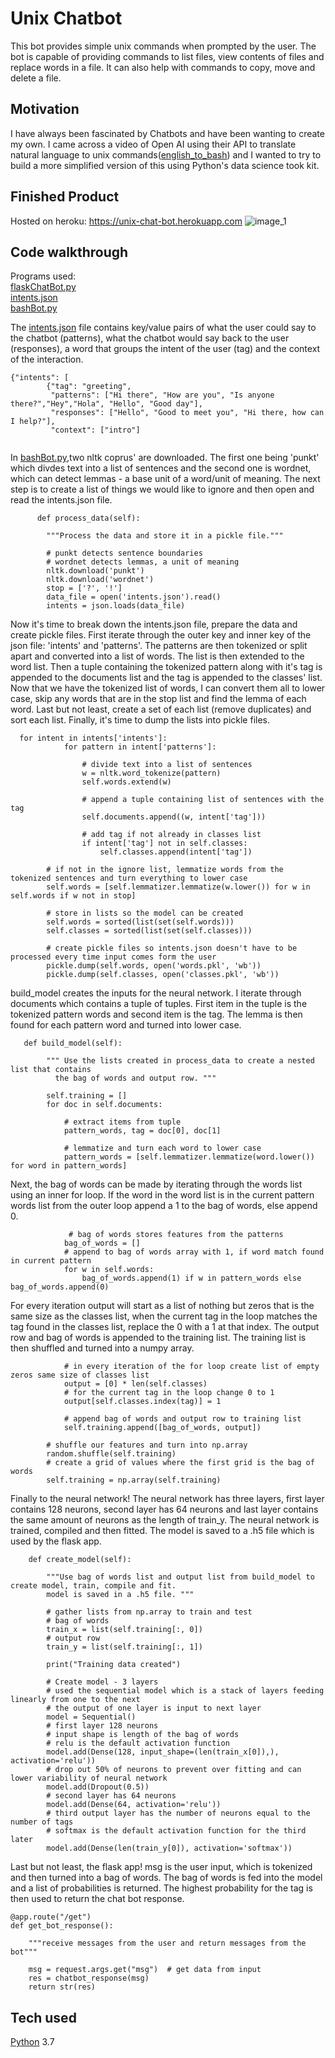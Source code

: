# Unix Chatbot
This bot provides simple unix commands when prompted by the user. The bot is capable of providing commands to list files, view contents of files and replace words in a file. It can also help with commands to copy, move and delete a file. 


## Motivation
I have always been fascinated by Chatbots and have been wanting to create my own. I came across a video of Open AI using their API to translate natural language to unix commands([english_to_bash](https://cdn.openai.com/API/English_Bash_Python.mp4)) and I wanted to try to build a more simplified version of this using Python's data science took kit.
 
## Finished Product
Hosted on heroku: https://unix-chat-bot.herokuapp.com
![image_1](https://github.com/a-rhodes-vcu/unix_chat_bot/blob/main/images/ScreenShot.png)

## Code walkthrough
Programs used:
<br>
[flaskChatBot.py](https://github.com/a-rhodes-vcu/unix_chat_bot/blob/main/flaskChatBot.py)
<br>
[intents.json](https://github.com/a-rhodes-vcu/unix_chat_bot/blob/main/intents.json)
<br>
[bashBot.py](https://github.com/a-rhodes-vcu/unix_chat_bot/blob/main/bashBot.py)
<br>

The [intents.json](https://github.com/a-rhodes-vcu/unix_chat_bot/blob/main/intents.json) file contains key/value pairs of what the user could say to the chatbot (patterns), what the chatbot would say back to the user (responses), a word that groups the intent of the user (tag) and the context of the interaction. 
```
{"intents": [
        {"tag": "greeting",
         "patterns": ["Hi there", "How are you", "Is anyone there?","Hey","Hola", "Hello", "Good day"],
         "responses": ["Hello", "Good to meet you", "Hi there, how can I help?"],
         "context": ["intro"]
      
```
In [bashBot.py](https://github.com/a-rhodes-vcu/unix_chat_bot/blob/main/bashBot.py),two nltk coprus' are downloaded. The first one being 'punkt' which divdes text into a list of sentences and the second one is wordnet, which can detect lemmas - a base unit of a word/unit of meaning. The next step is to create a list of things we would like to ignore and then open and read the intents.json file.

```
      def process_data(self):

        """Process the data and store it in a pickle file."""

        # punkt detects sentence boundaries
        # wordnet detects lemmas, a unit of meaning
        nltk.download('punkt')
        nltk.download('wordnet')
        stop = ['?', '!']
        data_file = open('intents.json').read()
        intents = json.loads(data_file)
```
Now it's time to break down the intents.json file, prepare the data and create pickle files. 
First iterate through the outer key and inner key of the json file: 'intents' and 'patterns'. The patterns are then tokenized or split apart and converted into a list of words. The list is then extended to the word list. Then a tuple containing the tokenized pattern along with it's tag is appended to the documents list and the tag is appended to the classes' list. Now that we have the tokenized list of words, I can convert them all to lower case, skip any words that are in the stop list and find the lemma of each word. Last but not least, create a set of each list (remove duplicates) and sort each list. Finally, it's time to dump the lists into pickle files.
```
  for intent in intents['intents']:
            for pattern in intent['patterns']:

                # divide text into a list of sentences
                w = nltk.word_tokenize(pattern)
                self.words.extend(w)

                # append a tuple containing list of sentences with the tag
                self.documents.append((w, intent['tag']))

                # add tag if not already in classes list
                if intent['tag'] not in self.classes:
                    self.classes.append(intent['tag'])

        # if not in the ignore list, lemmatize words from the tokenized sentences and turn everything to lower case
        self.words = [self.lemmatizer.lemmatize(w.lower()) for w in self.words if w not in stop]

        # store in lists so the model can be created
        self.words = sorted(list(set(self.words)))
        self.classes = sorted(list(set(self.classes)))

        # create pickle files so intents.json doesn't have to be processed every time input comes form the user
        pickle.dump(self.words, open('words.pkl', 'wb'))
        pickle.dump(self.classes, open('classes.pkl', 'wb'))
```
build_model creates the inputs for the neural network. I iterate through documents which contains a tuple of tuples. First item in the tuple is the tokenized pattern words and second item is the tag. The lemma is then found for each pattern word and turned into lower case. 
```
   def build_model(self):

        """ Use the lists created in process_data to create a nested list that contains
          the bag of words and output row. """

        self.training = []
        for doc in self.documents:

            # extract items from tuple
            pattern_words, tag = doc[0], doc[1]

            # lemmatize and turn each word to lower case
            pattern_words = [self.lemmatizer.lemmatize(word.lower()) for word in pattern_words]
```
Next, the bag of words can be made by iterating through the words list using an inner for loop. If the word in the word list is in the current pattern words list from the outer loop append a 1 to the bag of words, else append 0.
```
             # bag of words stores features from the patterns
            bag_of_words = []
            # append to bag of words array with 1, if word match found in current pattern
            for w in self.words:
                bag_of_words.append(1) if w in pattern_words else bag_of_words.append(0)
```
For every iteration output will start as a list of nothing but zeros that is the same size as the classes list, when the current tag in the loop matches the tag found in the classes list, replace the 0 with a 1 at that index. The output row and bag of words is appended to the training list. The training list is then shuffled and turned into a numpy array.
```
            # in every iteration of the for loop create list of empty zeros same size of classes list
            output = [0] * len(self.classes)
            # for the current tag in the loop change 0 to 1
            output[self.classes.index(tag)] = 1

            # append bag of words and output row to training list
            self.training.append([bag_of_words, output])

        # shuffle our features and turn into np.array
        random.shuffle(self.training)
        # create a grid of values where the first grid is the bag of words
        self.training = np.array(self.training)
```
Finally to the neural network! The neural network has three layers, first layer contains 128 neurons, second layer has 64 neurons and last layer contains the same amount of neurons as the length of train_y. The neural network is trained, compiled and then fitted. The model is saved to a .h5 file which is used by the flask app.
```
    def create_model(self):
    
        """Use bag of words list and output list from build_model to create model, train, compile and fit. 
        model is saved in a .h5 file. """
        
        # gather lists from np.array to train and test
        # bag of words
        train_x = list(self.training[:, 0])
        # output row
        train_y = list(self.training[:, 1])

        print("Training data created")

        # Create model - 3 layers
        # used the sequential model which is a stack of layers feeding linearly from one to the next
        # the output of one layer is input to next layer
        model = Sequential()
        # first layer 128 neurons
        # input shape is length of the bag of words
        # relu is the default activation function
        model.add(Dense(128, input_shape=(len(train_x[0]),), activation='relu'))
        # drop out 50% of neurons to prevent over fitting and can lower variability of neural network
        model.add(Dropout(0.5))
        # second layer has 64 neurons
        model.add(Dense(64, activation='relu'))
        # third output layer has the number of neurons equal to the number of tags
        # softmax is the default activation function for the third later
        model.add(Dense(len(train_y[0]), activation='softmax'))
```
Last but not least, the flask app!
msg is the user input, which is tokenized and then turned into a bag of words. The bag of words is fed into the model and a list of probabilities is returned. The highest probability for the tag is then used to return the chat bot response.
```
@app.route("/get")
def get_bot_response():

    """receive messages from the user and return messages from the bot"""

    msg = request.args.get("msg")  # get data from input
    res = chatbot_response(msg)
    return str(res)
```

## Tech used
[Python](https://www.python.org/) 3.7

